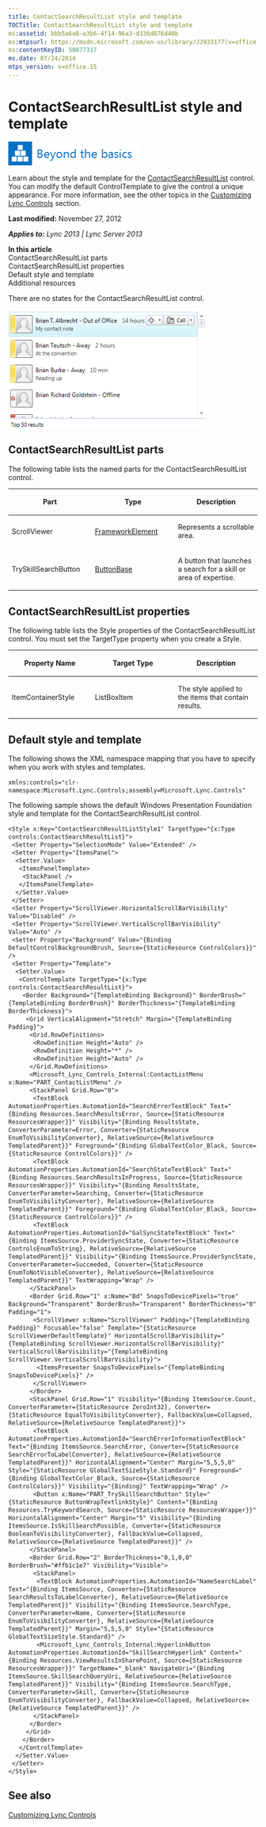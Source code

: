 ```yaml
---
title: ContactSearchResultList style and template
TOCTitle: ContactSearchResultList style and template
ms:assetid: bbb5a6e8-a3b6-4f14-96a3-d336d876d40b
ms:mtpsurl: https://msdn.microsoft.com/en-us/library/JJ933177(v=office.15)
ms:contentKeyID: 50877317
ms.date: 07/24/2014
mtps_version: v=office.15
---
```


# ContactSearchResultList style and template

![Beyond the basics topic](images/JJ937254.mod_icon_beyondbasics_long(Office.15).png "Beyond the basics topic")

Learn about the style and template for the [ContactSearchResultList](https://msdn.microsoft.com/en-us/library/hh379201\(v=office.15\)) control. You can modify the default ControlTemplate to give the control a unique appearance. For more information, see the other topics in the [Customizing Lync Controls](customizing-lync-controls.md) section.

**Last modified:** November 27, 2012

***Applies to:** Lync 2013 | Lync Server 2013*

**In this article**  
ContactSearchResultList parts  
ContactSearchResultList properties  
Default style and template  
Additional resources  

There are no states for the ContactSearchResultList control.

![ContactSearchResultList](images/JJ945538.ContactSearchResultList_RTW_bugfix(Office.15).png "ContactSearchResultList")

## ContactSearchResultList parts

The following table lists the named parts for the ContactSearchResultList control.

<table>
<colgroup>
<col style="width: 33%" />
<col style="width: 33%" />
<col style="width: 33%" />
</colgroup>
<thead>
<tr class="header">
<th><p>Part</p></th>
<th><p>Type</p></th>
<th><p>Description</p></th>
</tr>
</thead>
<tbody>
<tr class="odd">
<td><p>ScrollViewer</p></td>
<td><p><a href="http://msdn.microsoft.com/en-us/library/system.windows.frameworkelement.aspx">FrameworkElement</a></p></td>
<td><p>Represents a scrollable area.</p></td>
</tr>
<tr class="even">
<td><p>TrySkillSearchButton</p></td>
<td><p><a href="http://msdn.microsoft.com/en-us/library/system.windows.controls.primitives.buttonbase.aspx">ButtonBase</a></p></td>
<td><p>A button that launches a search for a skill or area of expertise.</p></td>
</tr>
</tbody>
</table>

## ContactSearchResultList properties

The following table lists the Style properties of the ContactSearchResultList control. You must set the TargetType property when you create a Style.

<table>
<colgroup>
<col style="width: 33%" />
<col style="width: 33%" />
<col style="width: 33%" />
</colgroup>
<thead>
<tr class="header">
<th><p>Property Name</p></th>
<th><p>Target Type</p></th>
<th><p>Description</p></th>
</tr>
</thead>
<tbody>
<tr class="odd">
<td><p>ItemContainerStyle</p></td>
<td><p>ListBoxItem</p></td>
<td><p>The style applied to the items that contain results.</p></td>
</tr>
</tbody>
</table>

## Default style and template

The following shows the XML namespace mapping that you have to specify when you work with styles and templates.

    xmlns:controls="clr-namespace:Microsoft.Lync.Controls;assembly=Microsoft.Lync.Controls"

The following sample shows the default Windows Presentation Foundation style and template for the ContactSearchResultList control.

    <Style x:Key="ContactSearchResultListStyle1" TargetType="{x:Type controls:ContactSearchResultList}">            
     <Setter Property="SelectionMode" Value="Extended" />           
     <Setter Property="ItemsPanel">
      <Setter.Value>
       <ItemsPanelTemplate>
        <StackPanel />
       </ItemsPanelTemplate>
      </Setter.Value>
     </Setter>
     <Setter Property="ScrollViewer.HorizontalScrollBarVisibility" Value="Disabled" />
     <Setter Property="ScrollViewer.VerticalScrollBarVisibility" Value="Auto" />
     <Setter Property="Background" Value="{Binding DefaultControlBackgroundBrush, Source={StaticResource ControlColors}}" />
     <Setter Property="Template">
      <Setter.Value>
       <ControlTemplate TargetType="{x:Type controls:ContactSearchResultList}">
        <Border Background="{TemplateBinding Background}" BorderBrush="{TemplateBinding BorderBrush}" BorderThickness="{TemplateBinding BorderThickness}">
         <Grid VerticalAlignment="Stretch" Margin="{TemplateBinding Padding}">
          <Grid.RowDefinitions>                                   
           <RowDefinition Height="Auto" />                                    
           <RowDefinition Height="*" />                                    
           <RowDefinition Height="Auto" />
          </Grid.RowDefinitions>
          <Microsoft_Lync_Controls_Internal:ContactListMenu x:Name="PART_ContactListMenu" />
          <StackPanel Grid.Row="0">                                    
           <TextBlock AutomationProperties.AutomationId="SearchErrorTextBlock" Text="{Binding Resources.SearchResultsError, Source={StaticResource ResourcesWrapper}}" Visibility="{Binding ResultsState, ConverterParameter=Error, Converter={StaticResource EnumToVisibilityConverter}, RelativeSource={RelativeSource TemplatedParent}}" Foreground="{Binding GlobalTextColor_Black, Source={StaticResource ControlColors}}" />                                    
           <TextBlock AutomationProperties.AutomationId="SearchStateTextBlock" Text="{Binding Resources.SearchResultsInProgress, Source={StaticResource ResourcesWrapper}}" Visibility="{Binding ResultsState, ConverterParameter=Searching, Converter={StaticResource EnumToVisibilityConverter}, RelativeSource={RelativeSource TemplatedParent}}" Foreground="{Binding GlobalTextColor_Black, Source={StaticResource ControlColors}}" />                                    
           <TextBlock AutomationProperties.AutomationId="GalSyncStateTextBlock" Text="{Binding ItemsSource.ProviderSyncState, Converter={StaticResource ControlsEnumToString}, RelativeSource={RelativeSource TemplatedParent}}" Visibility="{Binding ItemsSource.ProviderSyncState, ConverterParameter=Succeeded, Converter={StaticResource EnumToNotVisibleConverter}, RelativeSource={RelativeSource TemplatedParent}}" TextWrapping="Wrap" />
          </StackPanel>                                
          <Border Grid.Row="1" x:Name="Bd" SnapsToDevicePixels="true" Background="Transparent" BorderBrush="Transparent" BorderThickness="0" Padding="1">
           <ScrollViewer x:Name="ScrollViewer" Padding="{TemplateBinding Padding}" Focusable="false" Template="{StaticResource ScrollViewerDefaultTemplate}" HorizontalScrollBarVisibility="{TemplateBinding ScrollViewer.HorizontalScrollBarVisibility}" VerticalScrollBarVisibility="{TemplateBinding ScrollViewer.VerticalScrollBarVisibility}">
            <ItemsPresenter SnapsToDevicePixels="{TemplateBinding SnapsToDevicePixels}" />
           </ScrollViewer>
          </Border>                               
          <StackPanel Grid.Row="1" Visibility="{Binding ItemsSource.Count, ConverterParameter={StaticResource ZeroInt32}, Converter={StaticResource EqualToVisibilityConverter}, FallbackValue=Collapsed, RelativeSource={RelativeSource TemplatedParent}}">                                    
           <TextBlock AutomationProperties.AutomationId="SearchErrorInformationTextBlock" Text="{Binding ItemsSource.SearchError, Converter={StaticResource SearchErrorToLabelConverter}, RelativeSource={RelativeSource TemplatedParent}}" HorizontalAlignment="Center" Margin="5,5,5,0" Style="{StaticResource GlobalTextSizeStyle.Standard}" Foreground="{Binding GlobalTextColor_Black, Source={StaticResource ControlColors}}" Visibility="{Binding}" TextWrapping="Wrap" />                                    
           <Button x:Name="PART_TrySkillSearchButton" Style="{StaticResource ButtonWrapTextlinkStyle}" Content="{Binding Resources.TryKeywordSearch, Source={StaticResource ResourcesWrapper}}" HorizontalAlignment="Center" Margin="5" Visibility="{Binding ItemsSource.IsSkillSearchPossible, Converter={StaticResource BooleanToVisibilityConverter}, FallbackValue=Collapsed, RelativeSource={RelativeSource TemplatedParent}}" />
          </StackPanel>
          <Border Grid.Row="2" BorderThickness="0,1,0,0" BorderBrush="#ffb1c1e7" Visibility="Visible">
           <StackPanel>
            <TextBlock AutomationProperties.AutomationId="NameSearchLabel" Text="{Binding ItemsSource, Converter={StaticResource SearchResultsToLabelConverter}, RelativeSource={RelativeSource TemplatedParent}}" Visibility="{Binding ItemsSource.SearchType, ConverterParameter=Name, Converter={StaticResource EnumToVisibilityConverter}, RelativeSource={RelativeSource TemplatedParent}}" Margin="5,5,5,0" Style="{StaticResource GlobalTextSizeStyle.Standard}" />                                        
            <Microsoft_Lync_Controls_Internal:HyperlinkButton AutomationProperties.AutomationId="SkillSearchHyperlink" Content="{Binding Resources.ViewResultsInSharePoint, Source={StaticResource ResourcesWrapper}}" TargetName="_blank" NavigateUri="{Binding ItemsSource.SkillSearchQueryUri, RelativeSource={RelativeSource TemplatedParent}}" Visibility="{Binding ItemsSource.SearchType, ConverterParameter=Skill, Converter={StaticResource EnumToVisibilityConverter}, FallbackValue=Collapsed, RelativeSource={RelativeSource TemplatedParent}}" />
           </StackPanel>
          </Border>
         </Grid>
        </Border>
       </ControlTemplate>
      </Setter.Value>
     </Setter>
    </Style>

## See also

[Customizing Lync Controls](customizing-lync-controls.md)

